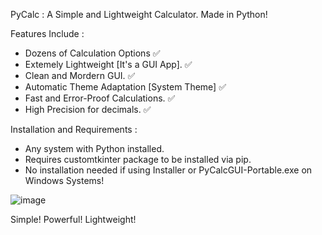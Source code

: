 PyCalc : A Simple and Lightweight Calculator. Made in Python!

Features Include :

- Dozens of Calculation Options ✅
- Extemely Lightweight [It's a GUI App]. ✅
- Clean and Mordern GUI. ✅
- Automatic Theme Adaptation [System Theme] ✅
- Fast and Error-Proof Calculations. ✅
- High Precision for decimals. ✅

Installation and Requirements :

- Any system with Python installed.
- Requires customtkinter package to be installed via pip.
- No installation needed if using Installer or PyCalcGUI-Portable.exe on Windows Systems!

![image](https://github.com/user-attachments/assets/64817535-fbf5-414d-b5f4-ebb8b8d3fadc)

Simple! Powerful! Lightweight!
